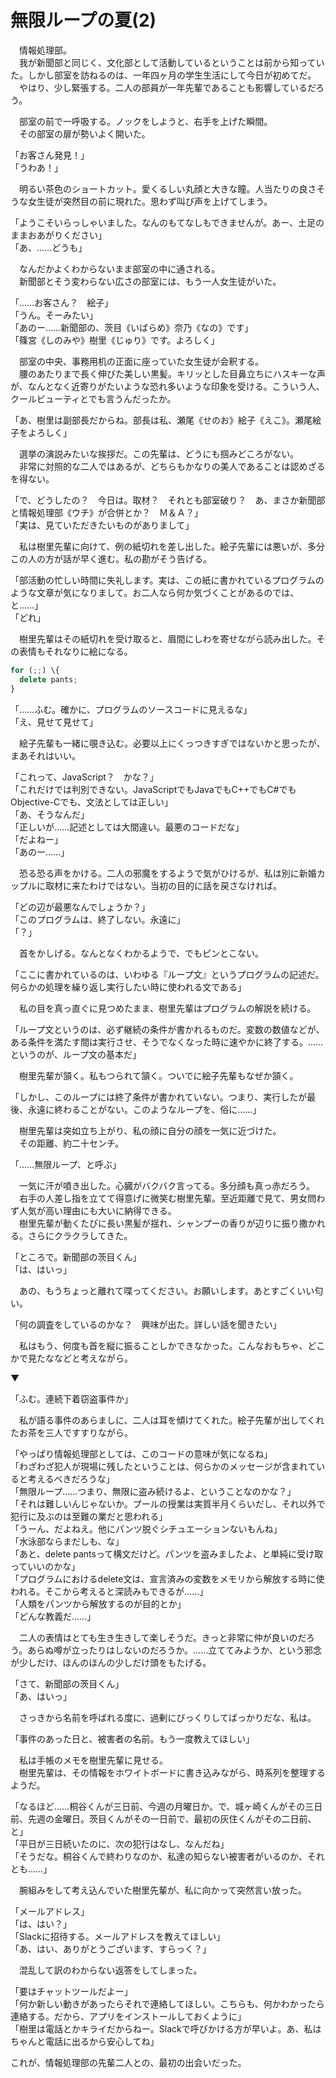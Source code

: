 # 無限ループの夏(2)

　情報処理部。  
　我が新聞部と同じく、文化部として活動しているということは前から知っていた。しかし部室を訪ねるのは、一年四ヶ月の学生生活にして今日が初めてだ。  
　やはり、少し緊張する。二人の部員が一年先輩であることも影響しているだろう。

　部室の前で一呼吸する。ノックをしようと、右手を上げた瞬間。  
　その部室の扉が勢いよく開いた。

「お客さん発見！」  
「うわあ！」

　明るい茶色のショートカット。愛くるしい丸顔と大きな瞳。人当たりの良さそうな女生徒が突然目の前に現れた。思わず叫び声を上げてしまう。

「ようこそいらっしゃいました。なんのもてなしもできませんが。あー、土足のままおあがりください」  
「あ、……どうも」

　なんだかよくわからないまま部室の中に通される。  
　新聞部とそう変わらない広さの部室には、もう一人女生徒がいた。

「……お客さん？　絵子」  
「うん。そーみたい」  
「あのー……新聞部の、茨目《いばらめ》奈乃《なの》です」  
「篠宮《しのみや》樹里《じゅり》です。よろしく」

　部室の中央、事務用机の正面に座っていた女生徒が会釈する。  
　腰のあたりまで長く伸びた美しい黒髪。キリッとした目鼻立ちにハスキーな声が、なんとなく近寄りがたいような恐れ多いような印象を受ける。こういう人、クールビューティとでも言うんだったか。

「あ、樹里は副部長だからね。部長は私、瀬尾《せのお》絵子《えこ》。瀬尾絵子をよろしく」

　選挙の演説みたいな挨拶だ。この先輩は、どうにも掴みどころがない。  
　非常に対照的な二人ではあるが、どちらもかなりの美人であることは認めざるを得ない。

「で、どうしたの？　今日は。取材？　それとも部室破り？　あ、まさか新聞部と情報処理部《ウチ》が合併とか？　Ｍ＆Ａ？」  
「実は、見ていただきたいものがありまして」

　私は樹里先輩に向けて、例の紙切れを差し出した。絵子先輩には悪いが、多分この人の方が話が早く進む。私の勘がそう告げる。

「部活動の忙しい時間に失礼します。実は、この紙に書かれているプログラムのような文章が気になりまして。お二人なら何か気づくことがあるのでは、と……」  
「どれ」

　樹里先輩はその紙切れを受け取ると、眉間にしわを寄せながら読み出した。その表情もそれなりに絵になる。

```js
for (;;) \{
  delete pants;
}
```

「……ふむ。確かに、プログラムのソースコードに見えるな」  
「え、見せて見せて」

　絵子先輩も一緒に覗き込む。必要以上にくっつきすぎではないかと思ったが、まあそれはいい。

「これって、JavaScript？　かな？」  
「これだけでは判別できない。JavaScriptでもJavaでもC\++でもC#でもObjective-Cでも、文法としては正しい」  
「あ、そうなんだ」  
「正しいが……記述としては大間違い。最悪のコードだな」  
「だよねー」  
「あのー……」

　恐る恐る声をかける。二人の邪魔をするようで気がひけるが、私は別に新婚カップルに取材に来たわけではない。当初の目的に話を戻さなければ。

「どの辺が最悪なんでしょうか？」  
「このプログラムは、終了しない。永遠に」  
「？」

　首をかしげる。なんとなくわかるようで、でもピンとこない。

「ここに書かれているのは、いわゆる『ループ文』というプログラムの記述だ。何らかの処理を繰り返し実行したい時に使われる文である」

　私の目を真っ直ぐに見つめたまま、樹里先輩はプログラムの解説を続ける。

「ループ文というのは、必ず継続の条件が書かれるものだ。変数の数値などが、ある条件を満たす間は実行させ、そうでなくなった時に速やかに終了する。……というのが、ループ文の基本だ」

　樹里先輩が頷く。私もつられて頷く。ついでに絵子先輩もなぜか頷く。

「しかし、このループには終了条件が書かれていない。つまり、実行したが最後、永遠に終わることがない。このようなループを、俗に……」

　樹里先輩は突如立ち上がり、私の顔に自分の顔を一気に近づけた。  
　その距離、約二十センチ。

「……無限ループ、と呼ぶ」

　一気に汗が噴き出した。心臓がバクバク言ってる。多分顔も真っ赤だろう。  
　右手の人差し指を立てて得意げに微笑む樹里先輩。至近距離で見て、男女問わず人気が高い理由にも大いに納得できる。  
　樹里先輩が動くたびに長い黒髪が揺れ、シャンプーの香りが辺りに振り撒かれる。さらにクラクラしてきた。

「ところで。新聞部の茨目くん」  
「は、はいっ」

　あの、もうちょっと離れて喋ってください。お願いします。あとすごくいい匂い。

「何の調査をしているのかな？　興味が出た。詳しい話を聞きたい」

　私はもう、何度も首を縦に振ることしかできなかった。こんなおもちゃ、どこかで見たななどと考えながら。

▼

「ふむ。連続下着窃盗事件か」

　私が語る事件のあらましに、二人は耳を傾けてくれた。絵子先輩が出してくれたお茶を三人ですすりながら。

「やっぱり情報処理部としては、このコードの意味が気になるね」  
「わざわざ犯人が現場に残したということは、何らかのメッセージが含まれていると考えるべきだろうな」  
「無限ループ……つまり、無限に盗み続けるよ、ということなのかな？」  
「それは難しいんじゃないか。プールの授業は実質半月くらいだし、それ以外で犯行に及ぶのは至難の業だと思われる」  
「うーん、だよねえ。他にパンツ脱ぐシチュエーションないもんね」  
「水泳部ならまだしも、な」  
「あと、delete pantsって構文だけど。パンツを盗みましたよ、と単純に受け取っていいのかな」  
「プログラムにおけるdelete文は、宣言済みの変数をメモリから解放する時に使われる。そこから考えると深読みもできるが……」  
「人類をパンツから解放するのが目的とか」  
「どんな教義だ……」

　二人の表情はとても生き生きして楽しそうだ。きっと非常に仲が良いのだろう。あらぬ噂が立ったりはしないのだろうか。……立ててみようか、という邪念が少しだけ、ほんのほんの少しだけ頭をもたげる。

「さて、新聞部の茨目くん」  
「あ、はいっ」

　さっきから名前を呼ばれる度に、過剰にびっくりしてばっかりだな、私は。

「事件のあった日と、被害者の名前。もう一度教えてほしい」

　私は手帳のメモを樹里先輩に見せる。  
　樹里先輩は、その情報をホワイトボードに書き込みながら、時系列を整理するようだ。

「なるほど……桐谷くんが三日前、今週の月曜日か。で、城ヶ崎くんがその三日前、先週の金曜日。茨目くんがその一日前で、最初の灰住くんがその二日前、と」  
「平日が三日続いたのに、次の犯行はなし、なんだね」  
「そうだな。桐谷くんで終わりなのか、私達の知らない被害者がいるのか、それとも……」

　腕組みをして考え込んでいた樹里先輩が、私に向かって突然言い放った。

「メールアドレス」  
「は、はい？」  
「Slackに招待する。メールアドレスを教えてほしい」  
「あ、はい、ありがとうございます、すらっく？」

　混乱して訳のわからない返答をしてしまった。

「要はチャットツールだよー」  
「何か新しい動きがあったらそれで連絡してほしい。こちらも、何かわかったら連絡する。だから、アプリをインストールしておくように」  
「樹里は電話とかキライだからねー。Slackで呼びかける方が早いよ。あ、私はちゃんと電話に出るから安心してね」

これが、情報処理部の先輩二人との、最初の出会いだった。